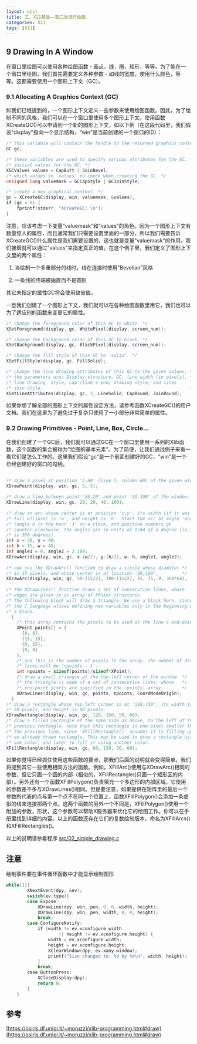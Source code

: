 ```yaml
---
layout: post
title: 三、X11基础——窗口里进行绘画
categories: X11
tags: [X11]
---
```


## 9 Drawing In A Window

在窗口里绘图可以使用各种绘图函数 - 画点，线，圈，矩形，等等。为了能在一个窗口里绘图，我们首先需要定义各种参数 - 如线的宽度，使用什么颜色，等等。这都需要使用一个图形上下文（GC）。

### 9.1 Allocating A Graphics Context (GC)

如我们已经提到的，一个图形上下文定义一些参数来使用绘图函数。因此，为了绘制不同的风格，我们可以在一个窗口里使用多个图形上下文。使用函数XCreateGC()可以申请到一个新的图形上下文，如以下例（在这段代码里，我们假设"display"指向一个显示结构，"win"是当前创建的一个窗口的ID）：


```c
/* this variable will contain the handle to the returned graphics context. */
GC gc;

/* these variables are used to specify various attributes for the GC. */
/* initial values for the GC. */
XGCValues values = CapButt | JoinBevel;
/* which values in 'values' to check when creating the GC. */
unsigned long valuemask = GCCapStyle | GCJoinStyle;

/* create a new graphical context. */
gc = XCreateGC(display, win, valuemask, &values);
if (gc < 0) {
    fprintf(stderr, "XCreateGC: \n");
}
```

注意，应该考虑一下变量"valuemask"和"values"的角色。因为一个图形上下文有数量惊人的属性，而且通常我们只需要设置里面的一部分，所以我们需要告诉XCreateGC()什么属性是我们需要设置的，这也就是变量"valuemask"的作用。我们接着就可以通过"values"来指定真正的值。在这个例子里，我们定义了图形上下文里的两个属性：

 

1. 当绘制一个多重部分的线时，线在连接时使用"Bevelian"风格

2. 一条线的终端被画直而不是圆形

其它未指定的属性GC将会使用缺省值。

一旦我们创建了一个图形上下文，我们就可以在各种绘图函数里用它，我们也可以为了适应别的函数来变更它的属性。

```c
/* change the foreground color of this GC to white. */
XSetForeground(display, gc, WhitePixel(display, screen_num));

/* change the background color of this GC to black. */
XSetBackground(display, gc, BlackPixel(display, screen_num));

/* change the fill style of this GC to 'solid'. */
XSetFillStyle(display, gc, FillSolid);

/* change the line drawing attributes of this GC to the given values. */
/* the parameters are: Display structure, GC, line width (in pixels), */
/* line drawing  style, cap (line's end) drawing style, and lines     */
/* join style.                                                        */
XSetLineAttributes(display, gc, 2, LineSolid, CapRound, JoinRound);
```

如果你想了解全部的图形上下文的属性设定方法，请参考函数XCreateGC()的用户文档。我们在这里为了避免过于复杂只使用了一小部分非常简单的属性。

### 9.2 Drawing Primitives - Point, Line, Box, Circle...

在我们创建了一个GC后，我们就可以通过GC在一个窗口里使用一系列的Xlib函数，这个函数的集合被称为"绘图的基本元素"。为了简便，让我们通过例子来看一看它们是怎么工作的。这里我们假设"gc"是一个前面创建好的GC，"win"是一个已经创建好的窗口的句柄。

```c
 
/* draw a pixel at position '5,60' (line 5, column 60) of the given window. */
XDrawPoint(display, win, gc, 5, 5);
 
/* draw a line between point '20,20' and point '40,100' of the window. */
XDrawLine(display, win, gc, 20, 20, 40, 100);
 
/* draw an arc whose center is at position 'x,y', its width (if it was a     */
/* full ellipse) is 'w', and height is 'h'. Start the arc at angle 'angle1'  */
/* (angle 0 is the hour '3' on a clock, and positive numbers go              */
/* counter-clockwise. the angles are in units of 1/64 of a degree (so 360*64 */
/* is 360 degrees).                                                          */
int x = 30, y = 40;
int h = 15, w = 45;
int angle1 = 0, angle2 = 2.109;
XDrawArc(display, win, gc, x-(w/2), y-(h/2), w, h, angle1, angle2);
 
/* now use the XDrawArc() function to draw a circle whose diameter */
/* is 15 pixels, and whose center is at location '50,100'.         */
XDrawArc(display, win, gc, 50-(15/2), 100-(15/2), 15, 15, 0, 360*64);
 
/* the XDrawLines() function draws a set of consecutive lines, whose     */
/* edges are given in an array of XPoint structures.                     */
/* The following block will draw a triangle. We use a block here, since  */
/* the C language allows defining new variables only in the beginning of */
/* a block.                                                              */
  {
    /* this array contains the pixels to be used as the line's end-points. */
    XPoint points[] = {
      {0, 0},
      {15, 15},
      {0, 15},
      {0, 0}
    };
    /* and this is the number of pixels in the array. The number of drawn */
    /* lines will be 'npoints - 1'.                                       */
    int npoints = sizeof(points)/sizeof(XPoint);
    /* draw a small triangle at the top-left corner of the window. */
    /* the triangle is made of a set of consecutive lines, whose   */
    /* end-point pixels are specified in the 'points' array.       */
    XDrawLines(display, win, gc, points, npoints, CoordModeOrigin);
  }
/* draw a rectangle whose top-left corner is at '120,150', its width is */
/* 50 pixels, and height is 60 pixels.                                  */
XDrawRectangle(display, win, gc, 120, 150, 50, 60);
/* draw a filled rectangle of the same size as above, to the left of the  */
/* previous rectangle. note that this rectangle is one pixel smaller than */
/* the previous line, since 'XFillRectangle()' assumes it is filling up   */
/* an already drawn rectangle. This may be used to draw a rectangle using */
/* one color, and later to fill it using another color.                   */
XFillRectangle(display, win, gc, 60, 150, 50, 60);
```

如果你觉得已经抓住使用这些函数的要点，那我们后面的说明就会变得简单。我们将提到其它一些使用相同方法的函数。例如，XFillArc()使用与XDrawArc()相同的参数，但它只画一个圆的内部（相似的，XFillRectangle()只画一个矩形区的内部）。另外还有一个函数XFillPolygon()负责填充一个多边形的内部区域。它使用的参数差不多与XDrawLines()相同。但是要注意，如果提供在矩阵里的最后一个参数所代表的点与第一个点不在同一个位置上，函数XFillPolygon()会添加一条虚拟的线来连接那两个点。这两个函数的另外一个不同是，XFillPolygon()使用一个附加的参数，形状，这个参数可以帮助X服务器来优化它的绘图工作。你可以在手册里找到详细的内容。以上的函数还存在它们的复数绘制版本，命名为XFillArcs()和XFillRectangles()。

以上的说明请参看程序 [src/02_simple_drawing.c](./src/02_simple_drawing.c)

## 注意

绘制事件要在事件循环函数中才能显示绘制图形

```c
while(1){
		XNextEvent(dpy, &ev);
		switch(ev.type){
		case Expose:
			XDrawLine(dpy, win, pen, 0, 0, width, height);
			XDrawLine(dpy, win, pen, width, 0, 0, height);
			break;
		case ConfigureNotify:
			if (width != ev.xconfigure.width
					|| height != ev.xconfigure.height) {
				width = ev.xconfigure.width;
				height = ev.xconfigure.height;
				XClearWindow(dpy, ev.xany.window);
				printf("Size changed to: %d by %d\n", width, height);
			}
			break;
		case ButtonPress:
			XCloseDisplay(dpy);
			return 0;
		}
	}
```

## 参考
[https://osiris.df.unipi.it/~moruzzi/xlib-programming.html#draw](https://osiris.df.unipi.it/~moruzzi/xlib-programming.html#draw)